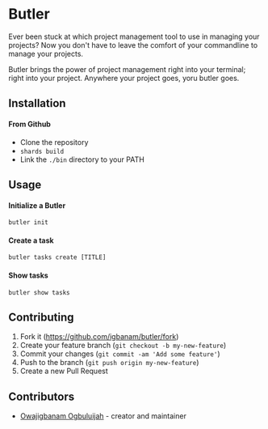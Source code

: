 # Butler

Ever been stuck at which project management tool to use in managing your projects? Now you don't have to leave the comfort of your commandline to manage your projects.

Butler brings the power of project management right into your terminal; right into your project. Anywhere your project goes, yoru butler goes.

## Installation

#### From Github

- Clone the repository
- `shards build`
- Link the `./bin` directory to your PATH

## Usage

#### Initialize a Butler

```
butler init
```

#### Create a task

```
butler tasks create [TITLE]
```

#### Show tasks

```
butler show tasks
```

## Contributing

1. Fork it (<https://github.com/igbanam/butler/fork>)
2. Create your feature branch (`git checkout -b my-new-feature`)
3. Commit your changes (`git commit -am 'Add some feature'`)
4. Push to the branch (`git push origin my-new-feature`)
5. Create a new Pull Request

## Contributors

- [Owajigbanam Ogbuluijah](https://github.com/igbanam) - creator and maintainer
